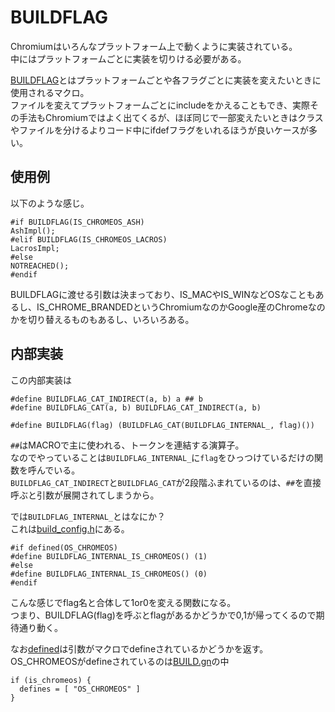 # BUILDFLAG

Chromiumはいろんなプラットフォーム上で動くように実装されている。  
中にはプラットフォームごとに実装を切りける必要がある。  

[BUILDFLAG](https://source.chromium.org/chromium/chromium/src/+/main:build/buildflag.h;l=45;drc=50487bd48e946a090749d6506318e4762f6c2a74)とはプラットフォームごとや各フラグごとに実装を変えたいときに使用されるマクロ。  
ファイルを変えてプラットフォームごとにincludeをかえることもでき、実際その手法もChromiumではよく出てくるが、ほぼ同じで一部変えたいときはクラスやファイルを分けるよりコード中にifdefフラグをいれるほうが良いケースが多い。

## 使用例
以下のような感じ。
```cpp=
#if BUILDFLAG(IS_CHROMEOS_ASH)
AshImpl();
#elif BUILDFLAG(IS_CHROMEOS_LACROS)
LacrosImpl;
#else
NOTREACHED();
#endif
```
BUILDFLAGに渡せる引数は決まっており、IS_MACやIS_WINなどOSなこともあるし、IS_CHROME_BRANDEDというChromiumなのかGoogle産のChromeなのかを切り替えるものもあるし、いろいろある。

## 内部実装
この内部実装は

```cpp=
#define BUILDFLAG_CAT_INDIRECT(a, b) a ## b
#define BUILDFLAG_CAT(a, b) BUILDFLAG_CAT_INDIRECT(a, b)

#define BUILDFLAG(flag) (BUILDFLAG_CAT(BUILDFLAG_INTERNAL_, flag)())
```
`##`はMACROで主に使われる、トークンを連結する演算子。  
なのでやっていることは`BUILDFLAG_INTERNAL_`に`flag`をひっつけているだけの関数を呼んでいる。  
`BUILDFLAG_CAT_INDIRECT`と`BUILDFLAG_CAT`が2段階ふまれているのは、`##`を直接呼ぶと引数が展開されてしまうから。

では`BUILDFLAG_INTERNAL_`とはなにか？  
これは[build_config.h](https://source.chromium.org/chromium/chromium/src/+/main:build/build_config.h;drc=c964de601a7fdd237e3df1fd99b96c94b2c4fb84)にある。  

```cpp=
#if defined(OS_CHROMEOS)
#define BUILDFLAG_INTERNAL_IS_CHROMEOS() (1)
#else
#define BUILDFLAG_INTERNAL_IS_CHROMEOS() (0)
#endif
```
こんな感じでflag名と合体して1or0を変える関数になる。  
つまり、BUILDFLAG(flag)を呼ぶとflagがあるかどうかで0,1が帰ってくるので期待通り動く。

なお[defined](https://gcc.gnu.org/onlinedocs/cpp/Defined.html)は引数がマクロでdefineされているかどうかを返す。  
OS_CHROMEOSがdefineされているのは[BUILD.gn](https://source.chromium.org/chromium/chromium/src/+/main:build/config/linux/BUILD.gn;l=40;drc=54d7c782852ccf1e1b38c4dbe90d419022753e1e)の中
```
if (is_chromeos) {
  defines = [ "OS_CHROMEOS" ]
}
```
